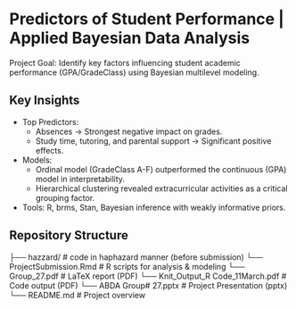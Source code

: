 # Predictors of Student Performance | Applied Bayesian Data Analysis

Project Goal: Identify key factors influencing student academic performance (GPA/GradeClass) using Bayesian multilevel modeling.

## Key Insights
- Top Predictors:
  - Absences → Strongest negative impact on grades.
  - Study time, tutoring, and parental support → Significant positive effects.
- Models:
  - Ordinal model (GradeClass A-F) outperformed the continuous (GPA) model in interpretability.
  - Hierarchical clustering revealed extracurricular activities as a critical grouping factor.
- Tools: R, brms, Stan, Bayesian inference with weakly informative priors.

## Repository Structure

├── hazzard/                                # code in haphazard manner (before submission)
└── ProjectSubmission.Rmd                   # R scripts for analysis & modeling
└── Group_27.pdf                            # LaTeX report (PDF)
└── Knit_Output_R Code_11March.pdf          # Code output (PDF)
└── ABDA Group# 27.pptx                     # Project Presentation (pptx)
└── README.md                               # Project overview
